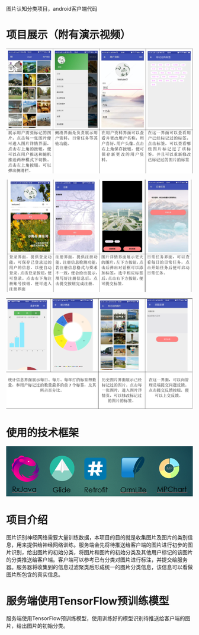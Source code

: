 图片认知分类项目，android客户端代码
# 项目展示（附有演示视频）
![](./演示图片/pic1.png)


![](./演示图片/pic2.png)


![](./演示图片/pic3.png)
# 使用的技术框架
![](./演示图片/pic4.png)
# 项目介绍
图片识别神经网络需要大量训练数据，本项目的目的就是收集图片及图片的类别信息，用来提供给神经网络训练。服务端会先将待推送给客户端的图片进行初步的图片识别，给出图片的初始分类，将图片和图片的初始分类及其他用户标记的该图片的分类推送给客户端。客户端可以参考已有分类对图片进行标注，并提交给服务器。服务器将收集到的信息过滤聚类后形成统一的图片分类信息，该信息可以看做图片所包含的真实信息。
# 服务端使用TensorFlow预训练模型
服务端使用TensorFlow预训练模型，使用训练好的模型识别待推送给客户端的图片，给出图片的初始分类。
